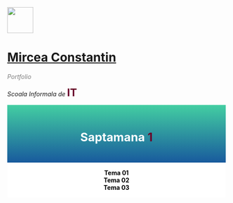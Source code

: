 <div text-align='center';
    box-sizing='border-box';
    margin=0;
    font-family='sans-serif;'>
  <img width=60px src='https://i.imgur.com/sXGX7wA.png'>
  <h1><a color="black" text-decoration="none;" href="https://github.com/MirceaConstantin" target="_blank">Mircea Constantin</a></h1>
  <span style="color: grey;
    font-style: italic;">Portfolio</span>
  <p style="font-style: italic;">Scoala Informala de <span style="    color: #69052a;
    font-style: normal;
    font-weight: bold;
    font-size: 24px;">IT</span></p>
</div>

<div class="container" style="text-align: center;">
  <div class="card" width=250px;
    box-shadow="0 4px 8px 0 rgba(0, 0, 0, 0.2), 0 6px 20px 0 rgba(0, 0, 0, 0.19)";
    text-align= "center";
    margin= 0 auto;
    display="inline-grid;">
    <div class="header" style="    background: linear-gradient(to bottom, #43cea2, #185a9d);
    color: white;
    padding: 20px;
    font-size: 18px;">
      <h2>Saptamana <span style="color: #69052a;
    font-style: normal;">1</span></h2>
    </div>
    <div class="containerCard" style="padding: 15px;
    display: block;
    background: #fff;">
      <a style="text-decoration: none;
    display: block;
    color: black;
    font-weight: bold;" href="https://miualinionut.github.io/siit_06/Constantin.Mircea/s1/t01/index.html">Tema 01</a>
      <a style="text-decoration: none;
    display: block;
    color: black;
    font-weight: bold;" href="https://miualinionut.github.io/siit_06/Constantin.Mircea/s1/t02/index.html">Tema 02</a>
      <a style="text-decoration: none;
    display: block;
    color: black;
    font-weight: bold;" href="https://miualinionut.github.io/siit_06/Constantin.Mircea/s1/t03/index.html">Tema 03</a>
    </div>
  </div>
</div>
